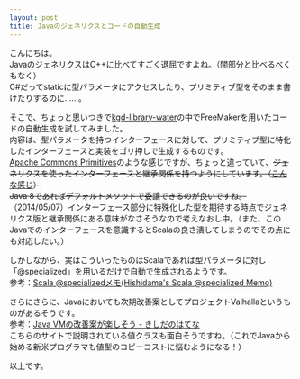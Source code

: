 ```yaml
---
layout: post
title: Javaのジェネリクスとコードの自動生成
---
```


こんにちは。  
JavaのジェネリクスはC++に比べてすごく退屈ですよね。（闇部分と比べるべくもなく）  
C#だってstaticに型パラメータにアクセスしたり、プリミティブ型をそのまま書けたりするのに……。

そこで、ちょっと思いつきで[kgd-library-water](https://github.com/t-kgd/kgd-library-water)の中でFreeMakerを用いたコードの自動生成を試してみました。  
内容は、型パラメータを持つインターフェースに対して、プリミティブ型に特化したインターフェースと実装をゴリ押しで生成するものです。  
[Apache Commons Primitives](http://commons.apache.org/proper/commons-primitives/apidocs/)のような感じですが、ちょっと違っていて、~~ジェネリクスを使ったインターフェースと継承関係を持つようにしています。（[こんな感じ](https://github.com/t-kgd/kgd-library-water-java-core/blob/master/src/main/java/jp/gr/java_conf/kgd/library/water/java/core/value/IntPoint2.java)）  
Java 8であればデフォルトメソッドで委譲できるのが良いですね。~~（2014/05/07）インターフェース部分に特殊化した型を期待する時点でジェネリクス版と継承関係にある意味がなさそうなので考えなおし中。（また、このJavaでのインターフェースを意識するとScalaの良さ潰してしまうのでその点にも対応したい。）  

しかしながら、実はこういったものはScalaであれば型パラメータに対し「@specialized」を用いるだけで自動で生成されるようです。  
参考：[Scala @specializedメモ(Hishidama's Scala @specialized Memo)](http://www.ne.jp/asahi/hishidama/home/tech/scala/annotation/specialized.html)

さらにさらに、Javaにおいても次期改善案としてプロジェクトValhallaというものがあるそうです。  
参考：[Java VMの改善案が楽しそう - きしだのはてな](http://d.hatena.ne.jp/nowokay/20140811)  
こちらのサイトで説明されている値クラスも面白そうですね。（これでJavaから始める新米プログラマも値型のコピーコストに悩むようになる！）

以上です。
